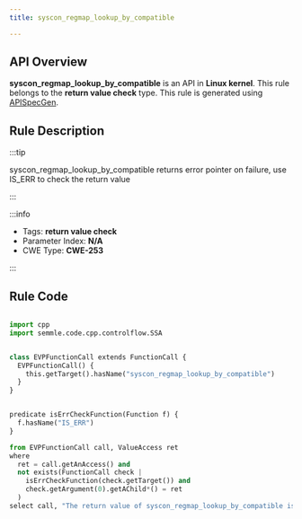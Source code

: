 ```yaml
---
title: syscon_regmap_lookup_by_compatible

---
```



## API Overview
**syscon_regmap_lookup_by_compatible** is an API in **Linux kernel**. This rule belongs to the **return value check** type. This rule is generated using [APISpecGen](../../tools/APISpecGen).
## Rule Description

:::tip

syscon_regmap_lookup_by_compatible returns error pointer on failure, use IS_ERR to check the return value

:::

:::info

- Tags: **return value check**
- Parameter Index: **N/A**
- CWE Type: **CWE-253**

:::

## Rule Code
```python

import cpp
import semmle.code.cpp.controlflow.SSA


class EVPFunctionCall extends FunctionCall {
  EVPFunctionCall() {
    this.getTarget().hasName("syscon_regmap_lookup_by_compatible")
  }
}


predicate isErrCheckFunction(Function f) {
  f.hasName("IS_ERR") 
}

from EVPFunctionCall call, ValueAccess ret
where
  ret = call.getAnAccess() and
  not exists(FunctionCall check |
    isErrCheckFunction(check.getTarget()) and
    check.getArgument(0).getAChild*() = ret
  )
select call, "The return value of syscon_regmap_lookup_by_compatible is not checked with IS_ERR."
    
```